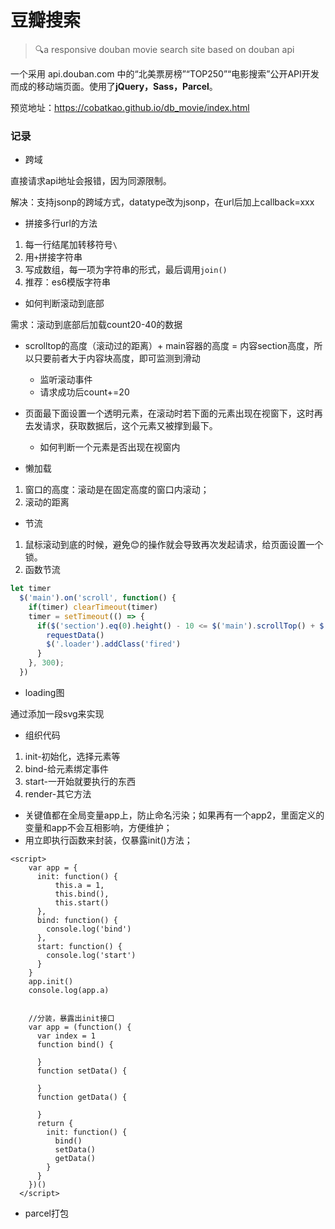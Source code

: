 # 豆瓣搜索

> 🔍a responsive douban movie search site based on douban api

一个采用 api.douban.com 中的“北美票房榜”“TOP250”“电影搜索”公开API开发而成的移动端页面。使用了**jQuery，Sass，Parcel**。

预览地址：https://cobatkao.github.io/db_movie/index.html

### 记录

- 跨域

直接请求api地址会报错，因为同源限制。

解决：支持jsonp的跨域方式，datatype改为jsonp，在url后加上callback=xxx

- 拼接多行url的方法

1. 每一行结尾加转移符号`\`
2. 用`+`拼接字符串
3. 写成数组，每一项为字符串的形式，最后调用`join()`
4. 推荐：es6模版字符串

- 如何判断滚动到底部

需求：滚动到底部后加载count20-40的数据

- scrolltop的高度（滚动过的距离）+ main容器的高度 = 内容section高度，所以只要前者大于内容块高度，即可监测到滑动
  - 监听滚动事件
  - 请求成功后count+=20

- 页面最下面设置一个透明元素，在滚动时若下面的元素出现在视窗下，这时再去发请求，获取数据后，这个元素又被撑到最下。
  - 如何判断一个元素是否出现在视窗内

- 懒加载

1. 窗口的高度：滚动是在固定高度的窗口内滚动；
2. 滚动的距离

- 节流

1. 鼠标滚动到底的时候，避免😊的操作就会导致再次发起请求，给页面设置一个锁。
2. 函数节流

  ```javascript
  let timer
    $('main').on('scroll', function() {
      if(timer) clearTimeout(timer)
      timer = setTimeout(() => {
        if($('section').eq(0).height() - 10 <= $('main').scrollTop() + $('main').height()) {
          requestData()
          $('.loader').addClass('fired')
        }
      }, 300);
    })
  ```

- loading图

通过添加一段svg来实现

- 组织代码

1. init-初始化，选择元素等
2. bind-给元素绑定事件
3. start-一开始就要执行的东西
4. render-其它方法

- 关键值都在全局变量app上，防止命名污染；如果再有一个app2，里面定义的变量和app不会互相影响，方便维护；
- 用立即执行函数来封装，仅暴露init()方法；

```
<script>
    var app = {
      init: function() {
          this.a = 1,
          this.bind(),
          this.start()
      },
      bind: function() {
        console.log('bind')
      },
      start: function() {
        console.log('start')
      }
    }
    app.init()
    console.log(app.a)
    
    
    //分装，暴露出init接口
    var app = (function() {
      var index = 1
      function bind() {
        
      } 
      function setData() {
        
      }
      function getData() {
        
      }
      return {
        init: function() {
          bind()
          setData()
          getData()
        }
      }
    })()
  </script>
```

- parcel打包
